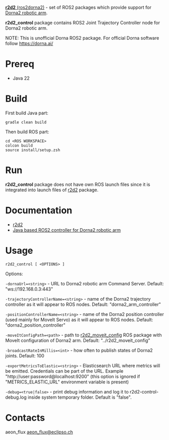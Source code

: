 [**r2d2** (ros2dorna2)](https://github.com/pinorobotics/r2d2) - set of ROS2 packages which provide support for [Dorna2 robotic arm](https://dorna.ai/).

**r2d2_control** package contains ROS2 Joint Trajectory Controller node for Dorna2 robotic arm.

NOTE: This is unofficial Dorna ROS2 package. For official Dorna software follow https://dorna.ai/

# Prereq

- Java 22

# Build

First build Java part:
```
gradle clean build
```

Then build ROS part:
```
cd <ROS WORKSPACE>
colcon build
source install/setup.zsh
```

# Run

**r2d2_control** package does not have own ROS launch files since it is integrated into launch files of [r2d2](https://github.com/pinorobotics/r2d2) package.

# Documentation

- [r2d2](https://github.com/pinorobotics/r2d2)
- [Java based ROS2 controller for Dorna2 robotic arm](http://pinoweb.freetzi.com/jroscontrol/r2d2/index.html)

# Usage
```
r2d2_control [ <OPTIONS> ]
```

Options:

`-dornaUrl=<string>` - URL to Dorna2 robotic arm Command Server. Default: "ws://192.168.0.3:443"

`-trajectoryControllerName=<string>` - name of the Dorna2 trajectory controller as it will appear to ROS nodes. Default: "dorna2_arm_controller"

`-positionControllerName=<string>` - name of the Dorna2 position controller (used mainly for MoveIt Servo) as it will appear to ROS nodes. Default: "dorna2_position_controller"

`-moveItConfigPath=<path>` - path to [r2d2_moveit_config](https://github.com/pinorobotics/r2d2_moveit_config) ROS package with MoveIt configuration of Dorna2 arm. Default: "../r2d2_moveit_config"

`-broadcastRateInMillis=<int>` - how often to publish states of Dorna2 joints. Default: 100

`-exportMetricsToElastic=<string>` - Elasticsearch URL where metrics will be emitted. Credentials can be part of the URL. Example "http://user:password@localhost:9200" (this option is ignored if "METRICS_ELASTIC_URL" environment variable is present)

`-debug=<true|false>` - print debug information and log it to r2d2-control-debug.log inside system temporary folder. Default is "false".

# Contacts

aeon_flux <aeon_flux@eclipso.ch>
